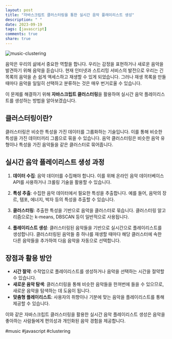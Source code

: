 ```yaml
---
layout: post
title: "자바스크립트 클러스터링을 통한 실시간 음악 플레이리스트 생성"
description: " "
date: 2023-09-19
tags: [javascript]
comments: true
share: true
---
```


![music-clustering](https://example.com/music-clustering.png)

음악은 우리의 삶에서 중요한 역할을 합니다. 우리는 감정을 표현하거나 새로운 음악을 발견하기 위해 음악을 듣습니다. 현재 인터넷과 스트리밍 서비스의 발전으로 우리는 긴 목록의 음악을 손 쉽게 액세스하고 재생할 수 있게 되었습니다. 그러나 재생 목록을 만들 때마다 음악을 일일히 선택하고 분류하는 것은 매우 번거로울 수 있습니다.

이 문제를 해결하기 위해 **자바스크립트 클러스터링**을 활용하여 실시간 음악 플레이리스트를 생성하는 방법을 알아보겠습니다.

## 클러스터링이란?

클러스터링은 비슷한 특성을 가진 데이터를 그룹화하는 기술입니다. 이를 통해 비슷한 특성을 가진 데이터끼리 그룹으로 묶을 수 있습니다. 음악 클러스터링은 비슷한 음악 유형이나 특성을 가진 음악들을 같은 클러스터로 묶어줍니다.

## 실시간 음악 플레이리스트 생성 과정

1. **데이터 수집**: 음악 데이터를 수집해야 합니다. 이를 위해 온라인 음악 데이터베이스 API를 사용하거나 크롤링 기술을 활용할 수 있습니다.

2. **특성 추출**: 수집한 음악 데이터에서 필요한 특성을 추출합니다. 예를 들어, 음악의 장르, 템포, 에너지, 박자 등의 특성을 추출할 수 있습니다.

3. **클러스터링**: 추출한 특성을 기반으로 음악을 클러스터로 묶습니다. 클러스터링 알고리즘으로는 k-means, DBSCAN 등이 일반적으로 사용됩니다.

4. **플레이리스트 생성**: 클러스터링된 음악들을 기반으로 실시간으로 플레이리스트를 생성합니다. 클러스터링된 음악들 중 하나를 재생할 때마다 해당 클러스터에 속한 다른 음악들을 추가하여 다음 음악을 자동으로 선택합니다.

## 장점과 활용 방안

- **시간 절약**: 수작업으로 플레이리스트를 생성하거나 음악을 선택하는 시간을 절약할 수 있습니다.
- **새로운 음악 탐색**: 클러스터링을 통해 비슷한 음악들을 한꺼번에 들을 수 있으므로, 새로운 음악을 탐색하는 데 도움이 됩니다.
- **맞춤형 플레이리스트**: 사용자의 취향이나 기분에 맞는 음악을 플레이리스트를 통해 제공할 수 있습니다.

이와 같은 자바스크립트 클러스터링을 활용한 실시간 음악 플레이리스트 생성은 음악을 좋아하는 사람들에게 편의성과 개인화된 음악 경험을 제공합니다.

#music #javascript #clustering